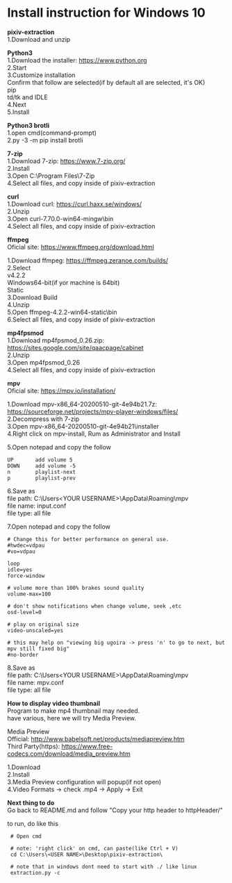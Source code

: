 # Install instruction for Windows 10  

**pixiv-extraction**  
  1.Download and unzip 

**Python3**  
  1.Download the installer: https://www.python.org  
  2.Start  
  3.Customize installation  
     Confirm that follow are selected(if by default all are selected, it's OK)  
     pip  
     td/tk and IDLE  
  4.Next  
  5.Install  

**Python3 brotli**  
  1.open cmd(command-prompt)  
  2.py -3 -m pip install brotli  

**7-zip**  
  1.Download 7-zip: https://www.7-zip.org/  
  2.Install  
  3.Open C:\Program Files\7-Zip  
  4.Select all files, and copy inside of pixiv-extraction  

**curl**  
  1.Download curl: https://curl.haxx.se/windows/  
  2.Unzip  
  3.Open curl-7.70.0-win64-mingw\bin  
  4.Select all files, and copy inside of pixiv-extraction  

**ffmpeg**  
  Oficial site:  https://www.ffmpeg.org/download.html  

  1.Download ffmpeg: https://ffmpeg.zeranoe.com/builds/  
  2.Select   
    v4.2.2  
    Windows64-bit(if yor machine is 64bit)  
    Static  
  3.Download Build  
  4.Unzip  
  5.Open ffmpeg-4.2.2-win64-static\bin  
  6.Select all files, and copy inside of pixiv-extraction  

**mp4fpsmod**  
  1.Download mp4fpsmod_0.26.zip: https://sites.google.com/site/qaacpage/cabinet  
  2.Unzip  
  3.Open mp4fpsmod_0.26  
  4.Select all files, and copy inside of pixiv-extraction  


**mpv**  
  Oficial site: https://mpv.io/installation/  

  1.Download mpv-x86_64-20200510-git-4e94b21.7z: https://sourceforge.net/projects/mpv-player-windows/files/  
  2.Decompress with 7-zip  
  3.Open mpv-x86_64-20200510-git-4e94b21\installer  
  4.Right click on mpv-install, Rum as Administrator and Install  

  5.Open notepad and copy the follow  
```
UP       add volume 5
DOWN     add volume -5
n        playlist-next
p        playlist-prev
```

  6.Save as  
    file path: C:\Users\<YOUR USERNAME>\AppData\Roaming\mpv  
    file name: input.conf  
    file type: all file  

  7.Open notepad and copy the follow  
```
# Change this for better performance on general use.
#hwdec=vdpau
#vo=vdpau

loop
idle=yes
force-window

# volume more than 100% brakes sound quality
volume-max=100

# don't show notifications when change volume, seek ,etc
osd-level=0

# play on original size
video-unscaled=yes

# this may help on "viewing big ugoira -> press 'n' to go to next, but mpv still fixed big"
#no-border
```
  8.Save as  
    file path: C:\Users\<YOUR USERNAME>\AppData\Roaming\mpv  
    file name: mpv.conf  
    file type: all file  


**How to display video thumbnail**  
Program to make mp4 thumbnail may needed.  
have various, here we will try Media Preview.  

Media Preview  
Official: http://www.babelsoft.net/products/mediapreview.htm  
Third Party(https): https://www.free-codecs.com/download/media_preview.htm  

1.Download  
2.Install  
3.Media Preview configuration will popup(if not open)  
4.Video Formats -> check .mp4 -> Apply -> Exit  


**Next thing to do**  
Go back to README.md and follow "Copy your http header to httpHeader/"

to run, do like this 
```
 # Open cmd
 
 # note: 'right click' on cmd, can paste(like Ctrl + V)
 cd C:\Users\<USER NAME>\Desktop\pixiv-extraction\

 # note that in windows dont need to start with ./ like linux
 extraction.py -c
```
